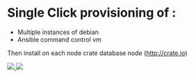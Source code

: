 # Single Click provisioning of :  
- Multiple instances of debian  
- Ansible command control vm  

Then  install on each node crate database node (http://crate.io)




<a href="https://portal.azure.com/#create/Microsoft.Template/uri/https%3A%2F%2Fraw.githubusercontent.com%2Fherveleclerc%2FTechDaysCampDemo%2Fmaster%2Fansible-stack-driven-lb%2Fazuredeploy.json" target="_blank">
    <img src="http://azuredeploy.net/deploybutton.png"/>
</a>
<a href="http://armviz.io/#/?load=https://raw.githubusercontent.com/herveleclerc/TechDaysCampDemo/master/ansible-stack-driven-lb/azuredeploy.json" target="_blank">
    <img src="http://armviz.io/visualizebutton.png"/>
</a>